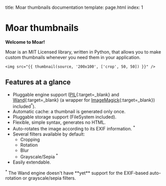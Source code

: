 title: Moar thumbnails documentation
template: page.html
index: 1


# Moar thumbnails

**Welcome to Moar!**

Moar is an MIT Licensed library, written in Python, that allows you to make custom thumbnails whenever you need them in your application.

```jinja
<img src="{{ thumbnail(source, '200x100', ['crop', 50, 50]) }}" />
```


## Features at a glance

* Pluggable engine support ([PIL][pil]{:target=_blank} and [Wand][wand]{:target=_blank} (a wrapper for [ImageMagick][imagemagick]{:target=_blank}) included<sup>*</sup>).
* Automatic cache: a thumbnail is generated only once.
* Pluggable storage support (FileSystem included).
* Flexible, simple syntax, generates no HTML.
* Auto-rotates the image according to its EXIF information. <sup>*</sup>
* Several filters available by default:
    * Cropping
    * Rotation
    * Blur
    * Grayscale/Sepia <sup>*</sup>
* Easily extendable.

<div class="warning" markdown="1">
<sup>*</sup> The Wand engine doesn't have **yet** support for the EXIF-based auto-rotation or
grayscale/sepia filters.
</div>

[pil]: http://www.pythonware.com/products/pil/
[imagemagick]: http://www.imagemagick.org/script/index.php
[wand]: http://styleshare.github.com/wand/
